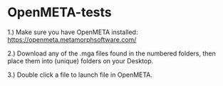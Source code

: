 # OpenMETA-tests
1.) Make sure you have OpenMETA installed: 
    https://openmeta.metamorphsoftware.com/
    
2.) Download any of the .mga files found in the numbered folders, then place them into (unique) folders on your Desktop.

3.) Double click a file to launch file in OpenMETA.
